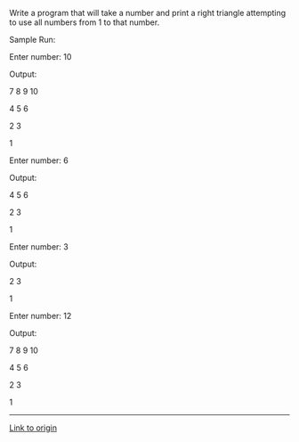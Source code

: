 Write a program that will take a number and print a right triangle attempting to use all numbers from 1 to that number.



Sample Run:



Enter number:  10

Output:

7 8 9 10

4 5 6

2 3

1



Enter number:  6

Output:

4 5 6

2 3

1



Enter number:  3

Output:

2 3

1



Enter number:  12

Output:

7 8 9 10

4 5 6

2 3

1

---

[Link to origin](https://www.reddit.com/r/dailyprogrammer/rr4y2)
